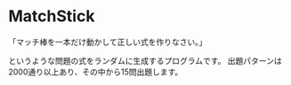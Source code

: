 # MatchStick

「マッチ棒を一本だけ動かして正しい式を作りなさい。」

というような問題の式をランダムに生成するプログラムです。
出題パターンは2000通り以上あり、その中から15問出題します。
